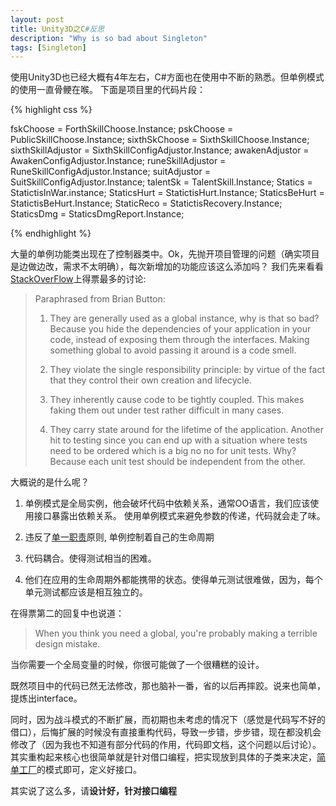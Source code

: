 ```yaml
---
layout: post
title: Unity3D之C#反思
description: "Why is so bad about Singleton"
tags: [Singleton]
---
```

使用Unity3D也已经大概有4年左右，C#方面也在使用中不断的熟悉。但单例模式的使用一直骨鲠在喉。
下面是项目里的代码片段：


{% highlight css %}

fskChoose         	= ForthSkillChoose.Instance;
pskChoose          	= PublicSkillChoose.Instance;
sixthSkChoose      	= SixthSkillChoose.Instance;
sixthSkillAdjustor 	= SixthSkillConfigAdjustor.Instance;
awakenAdjustor     	= AwakenConfigAdjustor.Instance;
runeSkillAdjustor  	= RuneSkillConfigAdjustor.Instance;
suitAdjustor      	= SuitSkillConfigAdjustor.Instance;
talentSk           	= TalentSkill.Instance;
Statics				= StatictisInWar.instance;
StaticsHurt   	    = StatictisHurt.Instance;
StaticsBeHurt 	    = StatictisBeHurt.Instance;
StaticReco         	= StatictisRecovery.Instance;
StaticsDmg         	= StaticsDmgReport.Instance;

{% endhighlight %}

大量的单例功能类出现在了控制器类中。Ok，先抛开项目管理的问题（确实项目是边做边改，需求不太明确），每次新增加的功能应该这么添加吗？
我们先来看看[StackOverFlow]上得票最多的讨论:

> Paraphrased from Brian Button:
> 
> 1. They are generally used as a global instance, why is that so bad? Because you hide the dependencies of your application in your code, instead of exposing them through the interfaces. Making something global to avoid passing it around is a code smell.
> 
> 2. They violate the single responsibility principle: by virtue of the fact that they control their own creation and lifecycle.
>
> 3. They inherently cause code to be tightly coupled. This makes faking them out under test rather difficult in many cases.
>
> 4. They carry state around for the lifetime of the application. Another hit to testing since you can end up with a situation where tests need to be ordered which is a big no no for unit tests. Why? Because each unit test should be independent from the other.


大概说的是什么呢？

1. 单例模式是全局实例，他会破坏代码中依赖关系，通常OO语言，我们应该使用接口暴露出依赖关系。
使用单例模式来避免参数的传递，代码就会走了味。

2. 违反了[单一职责]原则, 单例控制着自己的生命周期

3. 代码耦合。使得测试相当的困难。

4. 他们在应用的生命周期外都能携带的状态。使得单元测试很难做，因为，每个单元测试都应该是相互独立的。


在得票第二的回复中也说道：

> When you think you need a global, you're probably making a terrible design mistake.

当你需要一个全局变量的时候，你很可能做了一个很糟糕的设计。

既然项目中的代码已然无法修改，那也脑补一番，省的以后再摔跤。说来也简单，提炼出interface。

同时，因为战斗模式的不断扩展，而初期也未考虑的情况下（感觉是代码写不好的借口），后悔扩展的时候没有直接重构代码，导致一步错，步步错，现在都没机会修改了（因为我也不知道有部分代码的作用，代码即文档，这个问题以后讨论）。其实重构起来核心也很简单就是针对借口编程，把实现放到具体的子类来决定，[简单工厂]的模式即可，定义好接口。


其实说了这么多，请**设计好，针对接口编程**

[StackOverFlow]:http://stackoverflow.com/questions/137975/what-is-so-bad-about-singletons
[单一职责]:https://en.wikipedia.org/wiki/Single_responsibility_principle
[简单工厂]:http://www.cnblogs.com/zhili/p/SimpleFactory.html
